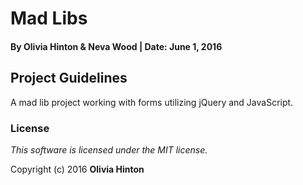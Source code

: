 # Mad Libs

#### By Olivia Hinton & Neva Wood | Date: June 1, 2016

## Project Guidelines

A mad lib project working with forms utilizing jQuery and JavaScript.  

### License

*This software is licensed under the MIT license.*

Copyright (c) 2016 **Olivia Hinton**
